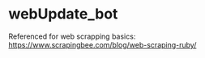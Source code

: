 # webUpdate_bot

Referenced for web scrapping basics:
https://www.scrapingbee.com/blog/web-scraping-ruby/